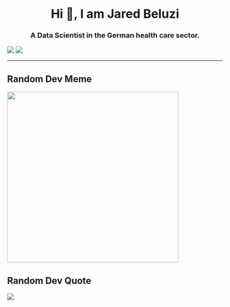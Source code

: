 <h1 align="center">Hi 👋, I am Jared Beluzi</h1>
<h3 align="center">A Data Scientist in the German health care sector.</h3>

![](https://github-readme-stats.vercel.app/api/top-langs/?username=JaredBeluzi&theme=dark&hide_border=false&include_all_commits=false&count_private=false&layout=compact)
[![](https://visitcount.itsvg.in/api?id=JaredBeluzi&icon=0&color=4)](https://visitcount.itsvg.in)

---

## Random Dev Meme
<img src='https://randommeme-five.vercel.app/' style="height: 400px;"/>

## Random Dev Quote
![](https://quotes-github-readme.vercel.app/api?type=horizontal&theme=radical)




<!-- Proudly created with GPRM ( https://gprm.itsvg.in ) -->

